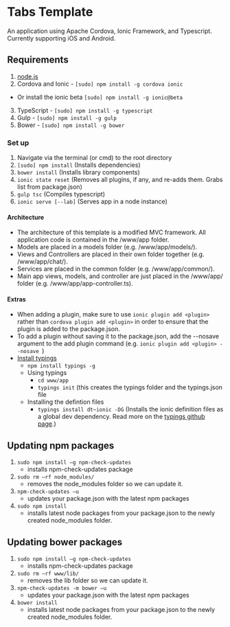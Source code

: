 # Tabs Template

An application using Apache Cordova, Ionic Framework, and Typescript. Currently supporting iOS and Android.

## Requirements
 1. [node.js](https://nodejs.org/)
 2. Cordova and Ionic - ```[sudo] npm install -g cordova ionic```
   - Or install the ionic beta `[sudo] npm install -g ionic@beta`
 3. TypeScript - ```[sudo] npm install -g typescript```
 4. Gulp - ```[sudo] npm install -g gulp```
 5. Bower - ```[sudo] npm install -g bower```

### Set up
1. Navigate via the terminal (or cmd) to the root directory
2. ```[sudo] npm install``` (Installs dependencies)
3. ```bower install``` (Installs library components)
4. ```ionic state reset``` (Removes all plugins, if any, and re-adds them.  Grabs list from package.json)
5. ```gulp tsc``` (Compiles typescript)
6. ```ionic serve [--lab]``` (Serves app in a node instance)

#### Architecture
 - The architecture of this template is a modified MVC framework. All application code is contained in the /www/app folder.
 - Models are placed in a models folder (e.g. /www/app/models/). 
 - Views and Controllers are placed in their own folder together (e.g. /www/app/chat/). 
 - Services are placed in the common folder (e.g. /www/app/common/).  
 - Main app views, models, and controller are just placed in the /www/app/ folder (e.g. /www/app/app-controller.ts).

#### Extras
 - When adding a plugin, make sure to use ```ionic plugin add <plugin>``` rather than ```cordova plugin add <plugin>``` in order to ensure that the plugin is added to the package.json.
 - To add a plugin without saving it to the package.json, add the --nosave argument to the add plugin command (e.g. ```ionic plugin add <plugin> --nosave ```)
 - [Install typings](https://github.com/typings/typings)
   - ```npm install typings -g```
   - Using typings
		- ```cd www/app```
		- ```typings init``` (this creates the typings folder and the typings.json file
	- Installing the defintion files
		- ```typings install dt~ionic -DG``` (Installs the ionic definition files as a global dev dependency. Read more on the [typings github page](https://github.com/typings/typings).)

## Updating npm packages
1.	```sudo npm install –g npm-check-updates```
	- installs npm-check-updates package
2.	```sudo rm –rf node_modules/```
	- removes the node_modules folder so we can update it.
3.	```npm-check-updates –u```
	- updates your package.json with the latest npm packages
4.	```sudo npm install```
	- installs latest node packages from your package.json to the newly created node_modules folder.

## Updating bower packages
1.	```sudo npm install –g npm-check-updates```
	- installs npm-check-updates package
2.	```sudo rm –rf www/lib/```
	- removes the lib folder so we can update it.
3.	```npm-check-updates -m bower –u```
	- updates your package.json with the latest npm packages
4.	```bower install```
	- installs latest node packages from your package.json to the newly created node_modules folder.